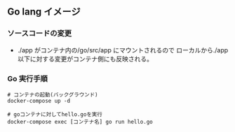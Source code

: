 ## Go lang イメージ

### ソースコードの変更

- ./app がコンテナ内の/go/src/app にマウントされるので
  ローカルから./app 以下に対する変更がコンテナ側にも反映される。

### Go 実行手順

```shell
# コンテナの起動(バックグラウンド)
docker-compose up -d

# goコンテナに対してhello.goを実行
docker-compose exec [コンテナ名] go run hello.go
```
